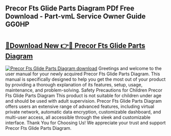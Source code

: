 ## Precor Fts Glide Parts Diagram PDf Free Download - Part-vmL Service Owner Guide GG0HP

# <h2><a href="http://dfrj8a.blite.top/?on=Precor+Fts+Glide+Parts+Diagram">🔗Download New 👉🔴 Precor Fts Glide Parts Diagram</a></h2>

[![Precor Fts Glide Parts Diagram download](https://i.imgur.com/lujVjoI.png)](http://dfrj8a.blite.top/?on=Precor+Fts+Glide+Parts+Diagram)
Greetings and welcome to the user manual for your newly acquired Precor Fts Glide Parts Diagram. This manual is specifically designed to help you get the most out of your product by providing a thorough explanation of its features, setup, usage, maintenance, and problem-solving. Safety Precautions for Children Precor Fts Glide Parts Diagram This product is not suitable for children under age and should be used with adult supervision. Precor Fts Glide Parts Diagram offers users an extensive range of advanced features, including virtual private network, automatic data encryption, customizable dashboard, and multi-user access, all accessible through the sleek and customizable interface. Thank You for Choosing Us! We appreciate your trust and support Precor Fts Glide Parts Diagram.
